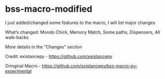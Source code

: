# bss-macro-modified

I just added/changed some features to the macro, I will list major changes

What’s changed:
Mondo Chick,
Memory Match,
Some paths,
Dispensers,
All walk-backs

More details in the "Changes" section 

Credit: 
existancepy - https://github.com/existancepy

Oringinal Macro - https://github.com/existancepy/bss-macro-py-experimental
